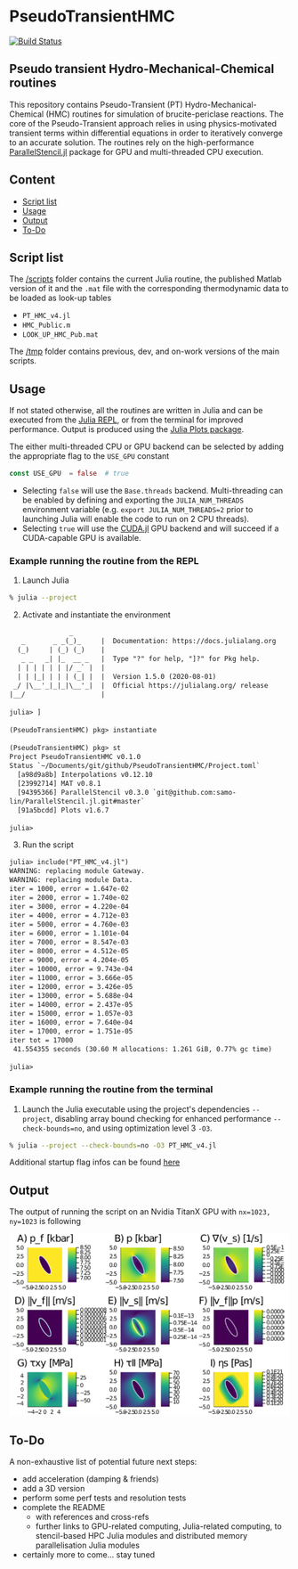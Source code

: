 # PseudoTransientHMC

[![Build Status](https://travis-ci.com/luraess/PseudoTransientHMC.jl.svg?branch=master)](https://travis-ci.com/luraess/PseudoTransientHMC.jl)

## Pseudo transient Hydro-Mechanical-Chemical routines
This repository contains Pseudo-Transient (PT) Hydro-Mechanical-Chemical (HMC) routines for simulation of brucite-periclase reactions. The core of the Pseudo-Transient approach relies in using physics-motivated transient terms within differential equations in order to iteratively converge to an accurate solution. The routines rely on the high-performance [ParallelStencil.jl](https://github.com/samo-lin/ParallelStencil.jl) package for GPU and multi-threaded CPU execution.


## Content
* [Script list](#script-list)
* [Usage](#usage)
* [Output](#output)
* [To-Do](#to-do)


## Script list
The [/scripts](/scripts/) folder contains the current Julia routine, the published Matlab version of it and the `.mat` file with the corresponding thermodynamic data to be loaded as look-up tables
- `PT_HMC_v4.jl`
- `HMC_Public.m`
- `LOOK_UP_HMC_Pub.mat`

The [/tmp](/tmp/) folder contains previous, dev, and on-work versions of the main scripts.

## Usage
If not stated otherwise, all the routines are written in Julia and can be executed from the [Julia REPL], or from the terminal for improved performance. Output is produced using the [Julia Plots package].

The either multi-threaded CPU or GPU backend can be selected by adding the appropriate flag to the `USE_GPU` constant 
```julia
const USE_GPU  = false  # true
```
- Selecting `false` will use the `Base.threads` backend. Multi-threading can be enabled by defining and exporting the `JULIA_NUM_THREADS` environment variable (e.g. `export JULIA_NUM_THREADS=2` prior to launching Julia will enable the code to run on 2 CPU threads). 
- Selecting `true` will use the [CUDA.jl] GPU backend and will succeed if a CUDA-capable GPU is available.

### Example running the routine from the REPL

1. Launch Julia
```sh
% julia --project
```
2. Activate and instantiate the environment
```julia-repl
               _
   _       _ _(_)_     |  Documentation: https://docs.julialang.org
  (_)     | (_) (_)    |
   _ _   _| |_  __ _   |  Type "?" for help, "]?" for Pkg help.
  | | | | | | |/ _` |  |
  | | |_| | | | (_| |  |  Version 1.5.0 (2020-08-01)
 _/ |\__'_|_|_|\__'_|  |  Official https://julialang.org/ release
|__/                   |

julia> ]

(PseudoTransientHMC) pkg> instantiate

(PseudoTransientHMC) pkg> st
Project PseudoTransientHMC v0.1.0
Status `~/Documents/git/github/PseudoTransientHMC/Project.toml`
  [a98d9a8b] Interpolations v0.12.10
  [23992714] MAT v0.8.1
  [94395366] ParallelStencil v0.3.0 `git@github.com:samo-lin/ParallelStencil.jl.git#master`
  [91a5bcdd] Plots v1.6.7

julia> 
```
3. Run the script
```julia-repl
julia> include("PT_HMC_v4.jl")
WARNING: replacing module Gateway.
WARNING: replacing module Data.
iter = 1000, error = 1.647e-02 
iter = 2000, error = 1.740e-02 
iter = 3000, error = 4.220e-04 
iter = 4000, error = 4.712e-03 
iter = 5000, error = 4.760e-03 
iter = 6000, error = 1.101e-04 
iter = 7000, error = 8.547e-03 
iter = 8000, error = 4.512e-05 
iter = 9000, error = 4.204e-05 
iter = 10000, error = 9.743e-04 
iter = 11000, error = 3.666e-05 
iter = 12000, error = 3.426e-05 
iter = 13000, error = 5.688e-04 
iter = 14000, error = 2.437e-05 
iter = 15000, error = 1.057e-03 
iter = 16000, error = 7.640e-04 
iter = 17000, error = 1.751e-05 
iter tot = 17000
 41.554355 seconds (30.60 M allocations: 1.261 GiB, 0.77% gc time)

julia> 
```
### Example running the routine from the terminal

1. Launch the Julia executable using the project's dependencies `--project`, disabling array bound checking for enhanced performance `--check-bounds=no`, and using optimization level 3 `-O3`.
```sh
% julia --project --check-bounds=no -O3 PT_HMC_v4.jl
```
Additional startup flag infos can be found [here](https://docs.julialang.org/en/v1/manual/getting-started/#man-getting-started)

## Output
The output of running the script on an Nvidia TitanX GPU with `nx=1023, ny=1023` is following

![PT-HMC code predicting brucite-periclase reaction](docs/PT_HMC_1024x1024.png)


## To-Do
A non-exhaustive list of potential future next steps:
- add acceleration (damping & friends)
- add a 3D version
- perform some perf tests and resolution tests
- complete the README
  - with references and cross-refs
  - further links to GPU-related computing, Julia-related computing, to stencil-based HPC Julia modules and distributed memory parallelisation Julia modules
- certainly more to come... stay tuned

[CUDA.jl]: https://github.com/JuliaGPU/CUDA.jl
[Julia Plots package]: https://github.com/JuliaPlots/Plots.jl
[Julia REPL]: https://docs.julialang.org/en/v1/stdlib/REPL/

